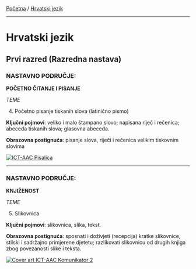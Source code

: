 [Početna](../../README.md) / [Hrvatski jezik](../README.md)

---

# Hrvatski jezik

## Prvi razred (Razredna nastava)

### NASTAVNO PODRUČJE:

**POČETNO ČITANJE I PISANJE**

_TEME_

4. Početno pisanje tiskanih slova (latinično pismo)

**Ključni pojmovi**: veliko i malo štampano slovo; napisana riječ i rečenica; abeceda tiskanih slova; glasovna abeceda.

**Obrazovna postignuća**: pisanje slova, riječi i rečenica velikim tiskovnim slovima

[![ICT-AAC Pisalica](https://lh3.googleusercontent.com/vXDAP5FX_0eiO73mwhQPYCHsRLhryqrYkZlvm3sZxNu7Id8a2MrgewcHdMpEmuaCLheH=w1366-h642)](https://play.google.com/store/apps/details?id=hr.fer.ztel.ictaac.pisalica)

---

### NASTAVNO PODRUČJE:

**KNJIŽENOST**

_TEME_

5. Slikovnica

**Ključni pojmovi**: slikovnica, slika, tekst.

**Obrazovna postignuća**: sposnati i doživjeti (recepcija) kratke slikovnice, stilski i sadržajno primjerene djetetu; razlikovati slikovnicu od drugih knjiga zbog povezanosti slike i teksta.

[![Cover art ICT-AAC Komunikator 2](https://lh3.googleusercontent.com/EQzWRIz-GdpIgH5oxUzuzcsDyTf642NEVj6W0_NHD09Ig4Lhlt1eUOL7ROogaeP_cw=w1366-h642)](https://play.google.com/store/apps/details?id=net.croz.komunikator2)
